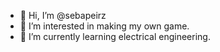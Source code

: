 - 👋 Hi, I’m @sebapeirz
- 👀 I’m interested in making my own game.
- 🌱 I’m currently learning electrical engineering.

